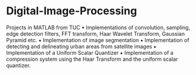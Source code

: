 # Digital-Image-Processing
Projects in MATLAB from TUC
▪ Implementations of convolution, sampling, edge detection filters, FFT transform, Haar Wavelet
Transform, Gaussian Pyramid etc.
▪ Implementation of image segmentation
▪ Implementation of detecting and delineating urban areas from satellite images
▪ Implementation of a Uniform Scalar Quantizer
▪ Implementation of a compression system using the Haar Transform and the uniform scalar
quantizer.
